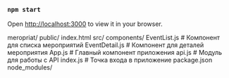 
### `npm start`

Open [http://localhost:3000](http://localhost:3000) to view it in your browser.

meropriat/
public/
index.html
src/
components/
EventList.js        # Компонент для списка мероприятий
EventDetail.js      # Компонент для деталей мероприятия
App.js                  # Главный компонент приложения
api.js                  # Модуль для работы с API
index.js                # Точка входа в приложение
package.json
node_modules/
